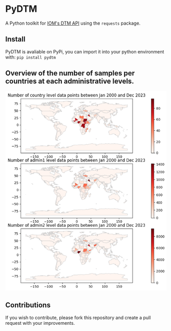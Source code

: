 # PyDTM

A Python toolkit for [IOM's DTM API](https://dtm.iom.int/data-and-analysis/dtm-api) using the `requests` package.

## Install
PyDTM is avaliable on PyPi, you can import it into your python environment with:
`pip install pydtm`


## Overview of the number of samples per countries at each administrative levels.

![](samples_per_countries.png)


## Contributions
If you wish to contribute, please fork this repository and create a pull request with your improvements.
